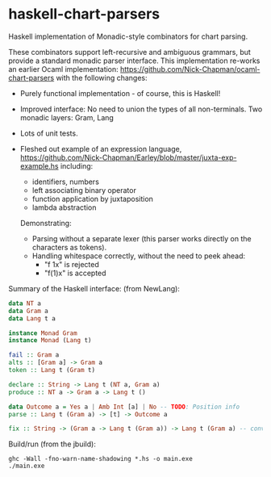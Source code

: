 # haskell-chart-parsers

Haskell implementation of Monadic-style combinators for chart parsing.

These combinators support left-recursive and ambiguous grammars, but provide a standard monadic parser interface.
This implementation re-works an earlier Ocaml implementation:
https://github.com/Nick-Chapman/ocaml-chart-parsers
with the following changes:

* Purely functional implementation - of course, this is Haskell!

* Improved interface: No need to union the types of all non-terminals. Two monadic layers: Gram, Lang

* Lots of unit tests.

* Fleshed out example of an expression language, https://github.com/Nick-Chapman/Earley/blob/master/juxta-exp-example.hs including:
    * identifiers, numbers
    * left associating binary operator
    * function application by juxtaposition
    * lambda abstraction
    
  Demonstrating:
    * Parsing without a separate lexer (this parser works directly on the characters as tokens).
    * Handling whitespace correctly, without the need to peek ahead:
        * "f 1x"  is rejected
        * "f(1)x" is accepted

Summary of the Haskell interface: (from NewLang):

```haskell
data NT a
data Gram a
data Lang t a

instance Monad Gram
instance Monad (Lang t)

fail :: Gram a
alts :: [Gram a] -> Gram a
token :: Lang t (Gram t)

declare :: String -> Lang t (NT a, Gram a)
produce :: NT a -> Gram a -> Lang t ()

data Outcome a = Yes a | Amb Int [a] | No -- TODO: Position info
parse :: Lang t (Gram a) -> [t] -> Outcome a

fix :: String -> (Gram a -> Lang t (Gram a)) -> Lang t (Gram a) -- convenience, defined using declare/produce
```

Build/run (from the jbuild):
```
ghc -Wall -fno-warn-name-shadowing *.hs -o main.exe
./main.exe
```
